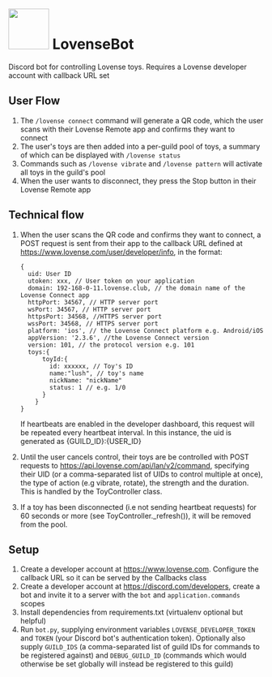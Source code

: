 # <img src="https://user-images.githubusercontent.com/105820491/177657922-648adf47-f1c8-49c1-a2a5-5040b16bd7ff.png" width="80px" height="80px"> LovenseBot
Discord bot for controlling Lovense toys. Requires a Lovense developer account with callback URL set

## User Flow
1. The `/lovense connect` command will generate a QR code, which the user scans with their Lovense Remote app and confirms they want to connect
2. The user's toys are then added into a per-guild pool of toys, a summary of which can be displayed with `/lovense status`
3. Commands such as `/lovense vibrate` and `/lovense pattern` will activate all toys in the guild's pool
4. When the user wants to disconnect, they press the Stop button in their Lovense Remote app

## Technical flow
1. When the user scans the QR code and confirms they want to connect, a POST request is sent from their app to the callback URL defined at https://www.lovense.com/user/developer/info, in the format:
      ```
      {
        uid: User ID
        utoken: xxx, // User token on your application
        domain: 192-168-0-11.lovense.club, // the domain name of the Lovense Connect app
        httpPort: 34567, // HTTP server port
        wsPort: 34567, // HTTP server port
        httpsPort: 34568, //HTTPS server port
        wssPort: 34568, // HTTPS server port
        platform: 'ios', // the Lovense Connect platform e.g. Android/iOS
        appVersion: '2.3.6', //the Lovense Connect version
        version: 101, // the protocol version e.g. 101
        toys:{
            toyId:{
              id: xxxxxx, // Toy's ID
              name:"lush", // toy's name
              nickName: "nickName"
              status: 1 // e.g. 1/0
            }
          }
      }
      ```
      If heartbeats are enabled in the developer dashboard, this request will be repeated every heartbeat interval. In this instance, the uid is generated as {GUILD_ID}:{USER_ID}

2. Until the user cancels control, their toys are be controlled with POST requests to https://api.lovense.com/api/lan/v2/command, specifying their UID (or a comma-separated list of UIDs to control multiple at once), the type of action (e.g vibrate, rotate), the strength and the duration. This is handled by the ToyController class. 
3. If a toy has been disconnected (i.e not sending heartbeat requests) for 60 seconds or more (see ToyController.\_refresh()), it will be removed from the pool.

## Setup
1. Create a developer account at https://www.lovense.com. Configure the callback URL so it can be served by the Callbacks class
2. Create a developer account at https://discord.com/developers, create a bot and invite it to a server with the `bot` and `application.commands` scopes
3. Install dependencies from requirements.txt (virtualenv optional but helpful)
4. Run `bot.py`, supplying environment variables `LOVENSE_DEVELOPER_TOKEN` and `TOKEN` (your Discord bot's authentication token). Optionally also supply `GUILD_IDS` (a comma-separated list of guild IDs for commands to be registered against) and `DEBUG_GUILD_ID` (commands which would otherwise be set globally will instead be registered to this guild)
